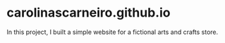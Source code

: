 # carolinascarneiro.github.io
In this project, I built a simple website for a fictional arts and crafts store.
